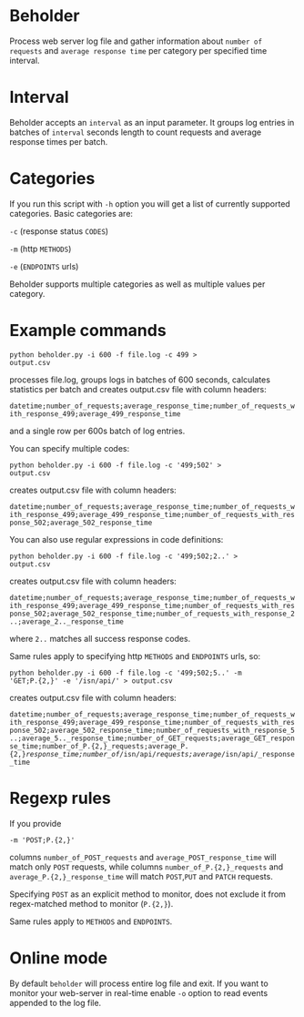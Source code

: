# Beholder
Process web server log file and gather information about `number of requests` and `average response time` per category per specified time interval.

# Interval
Beholder accepts an `interval` as an input parameter. It groups log entries in batches of `interval` seconds length to count requests and average response times per batch.

# Categories
If you run this script with `-h` option you will get a list of currently supported categories. Basic categories are:

`-c` (response status `CODES`)

`-m` (http `METHODS`)

`-e` (`ENDPOINTS` urls)

Beholder supports multiple categories as well as multiple values per category.

# Example commands
<code>python beholder.py -i 600 -f file.log -c 499 > output.csv</code>

processes file.log, groups logs in batches of 600 seconds, calculates statistics per batch and creates output.csv file with column headers:

<code>datetime;number_of_requests;average_response_time;number_of_requests_with_response_499;average_499_response_time</code>

and a single row per 600s batch of log entries.

You can specify multiple codes:

<code>python beholder.py -i 600 -f file.log -c '499;502' > output.csv</code>

creates output.csv file with column headers:

<code>datetime;number_of_requests;average_response_time;number_of_requests_with_response_499;average_499_response_time;number_of_requests_with_response_502;average_502_response_time</code>

You can also use regular expressions in code definitions:

<code>python beholder.py -i 600 -f file.log -c '499;502;2..' > output.csv</code>

creates output.csv file with column headers:

<code>datetime;number_of_requests;average_response_time;number_of_requests_with_response_499;average_499_response_time;number_of_requests_with_response_502;average_502_response_time;number_of_requests_with_response_2..;average_2.._response_time</code>

where `2..` matches all success response codes.

Same rules apply to specifying http `METHODS` and `ENDPOINTS` urls, so:

<code>python beholder.py -i 600 -f file.log -c '499;502;5..' -m 'GET;P.{2,}' -e '/isn/api/' > output.csv</code>

creates output.csv file with column headers:

<code>datetime;number_of_requests;average_response_time;number_of_requests_with_response_499;average_499_response_time;number_of_requests_with_response_502;average_502_response_time;number_of_requests_with_response_5..;average_5.._response_time;number_of_GET_requests;average_GET_response_time;number_of_P.{2,}_requests;average_P.{2,}_response_time;number_of_/isn/api/_requests;average_/isn/api/_response_time</code>

# Regexp rules
If you provide 

<code>-m 'POST;P.{2,}'</code> 

columns `number_of_POST_requests` and `average_POST_response_time` will match only `POST` requests, while columns `number_of_P.{2,}_requests` and `average_P.{2,}_response_time` will match `POST`,`PUT` and `PATCH` requests. 

Specifying `POST` as an explicit method to monitor, does not exclude it from regex-matched method to monitor (`P.{2,}`).

Same rules apply to `METHODS` and `ENDPOINTS`.

# Online mode
By default `beholder` will process entire log file and exit. If you want to monitor your web-server in real-time enable `-o` option to read events appended to the log file.